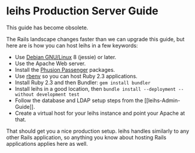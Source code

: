 # leihs Production Server Guide


This guide has become obsolete.

The Rails landscape changes faster than we can upgrade this guide, but here are is how you can host leihs in a few keywords:

  * Use [Debian GNU/Linux](http://www.debian.org) 8 (jessie) or later.
  * Use the Apache Web server.
  * Install the [Phusion Passenger](http://modrails.com) packages.
  * Use [rbenv](https://github.com/sstephenson/rbenv) so you can host Ruby 2.3 applications.
  * Install Ruby 2.3 and then Bundler: ```gem install bundler```
  * Install leihs in a good location, then ```bundle install --deployment --without development test```
  * Follow the database and LDAP setup steps from the [[leihs-Admin-Guide]].
  * Create a virtual host for your leihs instance and point your Apache at that.

That should get you a nice production setup. leihs handles similarly to any other Rails application, so anything you know about hosting Rails applications applies here as well.
